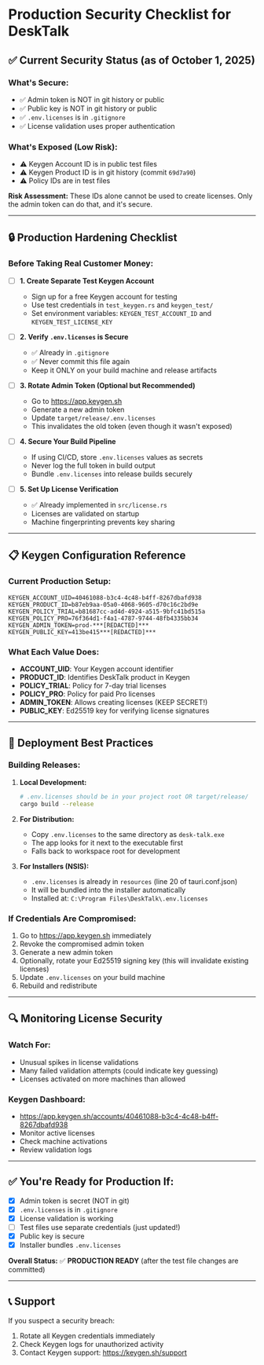 # Production Security Checklist for DeskTalk

## ✅ Current Security Status (as of October 1, 2025)

### What's Secure:

- ✅ Admin token is NOT in git history or public
- ✅ Public key is NOT in git history or public
- ✅ `.env.licenses` is in `.gitignore`
- ✅ License validation uses proper authentication

### What's Exposed (Low Risk):

- ⚠️ Keygen Account ID is in public test files
- ⚠️ Keygen Product ID is in git history (commit `69d7a90`)
- ⚠️ Policy IDs are in test files

**Risk Assessment:** These IDs alone cannot be used to create licenses. Only the admin token can do that, and it's secure.

---

## 🔒 Production Hardening Checklist

### Before Taking Real Customer Money:

- [ ] **1. Create Separate Test Keygen Account**

  - Sign up for a free Keygen account for testing
  - Use test credentials in `test_keygen.rs` and `keygen_test/`
  - Set environment variables: `KEYGEN_TEST_ACCOUNT_ID` and `KEYGEN_TEST_LICENSE_KEY`

- [ ] **2. Verify `.env.licenses` is Secure**

  - ✅ Already in `.gitignore`
  - ✅ Never commit this file again
  - Keep it ONLY on your build machine and release artifacts

- [ ] **3. Rotate Admin Token (Optional but Recommended)**

  - Go to https://app.keygen.sh
  - Generate a new admin token
  - Update `target/release/.env.licenses`
  - This invalidates the old token (even though it wasn't exposed)

- [ ] **4. Secure Your Build Pipeline**

  - If using CI/CD, store `.env.licenses` values as secrets
  - Never log the full token in build output
  - Bundle `.env.licenses` into release builds securely

- [ ] **5. Set Up License Verification**
  - ✅ Already implemented in `src/license.rs`
  - Licenses are validated on startup
  - Machine fingerprinting prevents key sharing

---

## 📋 Keygen Configuration Reference

### Current Production Setup:

```
KEYGEN_ACCOUNT_UID=40461088-b3c4-4c48-b4ff-8267dbafd938
KEYGEN_PRODUCT_ID=b87eb9aa-05a0-4068-9605-d70c16c2bd9e
KEYGEN_POLICY_TRIAL=b81687cc-ad4d-4924-a515-9bfc41bd515a
KEYGEN_POLICY_PRO=76f364d1-f4a1-4787-9744-48fb4335bb34
KEYGEN_ADMIN_TOKEN=prod-***[REDACTED]***
KEYGEN_PUBLIC_KEY=413be415***[REDACTED]***
```

### What Each Value Does:

- **ACCOUNT_UID**: Your Keygen account identifier
- **PRODUCT_ID**: Identifies DeskTalk product in Keygen
- **POLICY_TRIAL**: Policy for 7-day trial licenses
- **POLICY_PRO**: Policy for paid Pro licenses
- **ADMIN_TOKEN**: Allows creating licenses (KEEP SECRET!)
- **PUBLIC_KEY**: Ed25519 key for verifying license signatures

---

## 🚀 Deployment Best Practices

### Building Releases:

1. **Local Development:**

   ```bash
   # .env.licenses should be in your project root OR target/release/
   cargo build --release
   ```

2. **For Distribution:**

   - Copy `.env.licenses` to the same directory as `desk-talk.exe`
   - The app looks for it next to the executable first
   - Falls back to workspace root for development

3. **For Installers (NSIS):**
   - `.env.licenses` is already in `resources` (line 20 of tauri.conf.json)
   - It will be bundled into the installer automatically
   - Installed at: `C:\Program Files\DeskTalk\.env.licenses`

### If Credentials Are Compromised:

1. Go to https://app.keygen.sh immediately
2. Revoke the compromised admin token
3. Generate a new admin token
4. Optionally, rotate your Ed25519 signing key (this will invalidate existing licenses)
5. Update `.env.licenses` on your build machine
6. Rebuild and redistribute

---

## 🔍 Monitoring License Security

### Watch For:

- Unusual spikes in license validations
- Many failed validation attempts (could indicate key guessing)
- Licenses activated on more machines than allowed

### Keygen Dashboard:

- https://app.keygen.sh/accounts/40461088-b3c4-4c48-b4ff-8267dbafd938
- Monitor active licenses
- Check machine activations
- Review validation logs

---

## ✅ You're Ready for Production If:

- [x] Admin token is secret (NOT in git)
- [x] `.env.licenses` is in `.gitignore`
- [x] License validation is working
- [ ] Test files use separate credentials (just updated!)
- [x] Public key is secure
- [x] Installer bundles `.env.licenses`

**Overall Status:** ✅ **PRODUCTION READY** (after the test file changes are committed)

---

## 📞 Support

If you suspect a security breach:

1. Rotate all Keygen credentials immediately
2. Check Keygen logs for unauthorized activity
3. Contact Keygen support: https://keygen.sh/support
